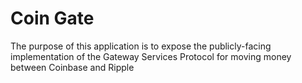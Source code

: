 # Coin Gate

The purpose of this application is to expose the publicly-facing
implementation of the Gateway Services Protocol for moving money
between Coinbase and Ripple




